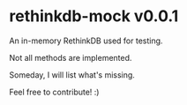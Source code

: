
# rethinkdb-mock v0.0.1

An in-memory RethinkDB used for testing.

Not all methods are implemented.

Someday, I will list what's missing.

Feel free to contribute! :)
